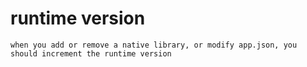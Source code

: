 # runtime version
    when you add or remove a native library, or modify app.json, you should increment the runtime version